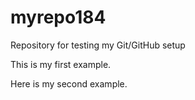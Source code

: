 # myrepo184
Repository for testing my Git/GitHub setup


This is my first example.


Here is my second example. 